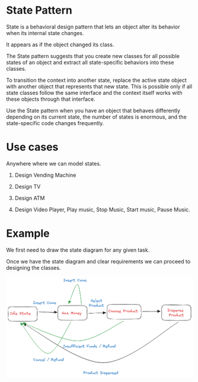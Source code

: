 # State Pattern


State is a behavioral design pattern that lets an object 
alter its behavior when its internal state changes. 

It appears as if the object changed its class.

The State pattern suggests that you create new classes for all possible states of an object 
and extract all state-specific behaviors into these classes.

To transition the context into another state, replace the active state 
object with another object that represents that new state. 
This is possible only if all state classes follow the same interface 
and the context itself works with these objects through that interface.

Use the State pattern when you have an object that behaves differently 
depending on its current state, the number of states is enormous, 
and the state-specific code changes frequently.


# Use cases

Anywhere where we can model states.

1. Design Vending Machine

2. Design TV

3. Design ATM

4. Design Video Player, Play music, Stop Music, Start music, Pause Music.


# Example

We first need to draw the state diagram for any given task.

Once we have the state diagram and clear requirements we can proceed to designing the classes.


![Vending Machine Diagram](../images/vending_machine_state_diagram.png)


